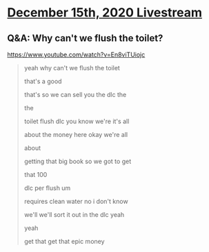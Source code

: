 # [December 15th, 2020 Livestream](../2020-12-15.md)
## Q&A: Why can't we flush the toilet?
https://www.youtube.com/watch?v=En8viTUiojc
> yeah why can't we flush the toilet
> 
> that's a good
> 
> that's so we can sell you the dlc the
> 
> the
> 
> toilet flush dlc you know we're it's all
> 
> about the money here okay we're all
> 
> about
> 
> getting that big book so we got to get
> 
> that 100
> 
> dlc per flush um
> 
> requires clean water no i don't know
> 
> we'll we'll sort it out in the dlc yeah
> 
> yeah
> 
> get that get that epic money
> 
